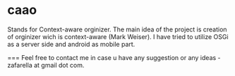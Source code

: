 caao
====
Stands for Context-aware orginizer. The main idea of the project is creation of orginizer wich is context-aware (Mark Weiser).
I have tried to utilize OSGi as a server side and android as mobile part.

===
Feel free to contact me in case u have any suggestion or any ideas - zafarella at gmail dot com.
